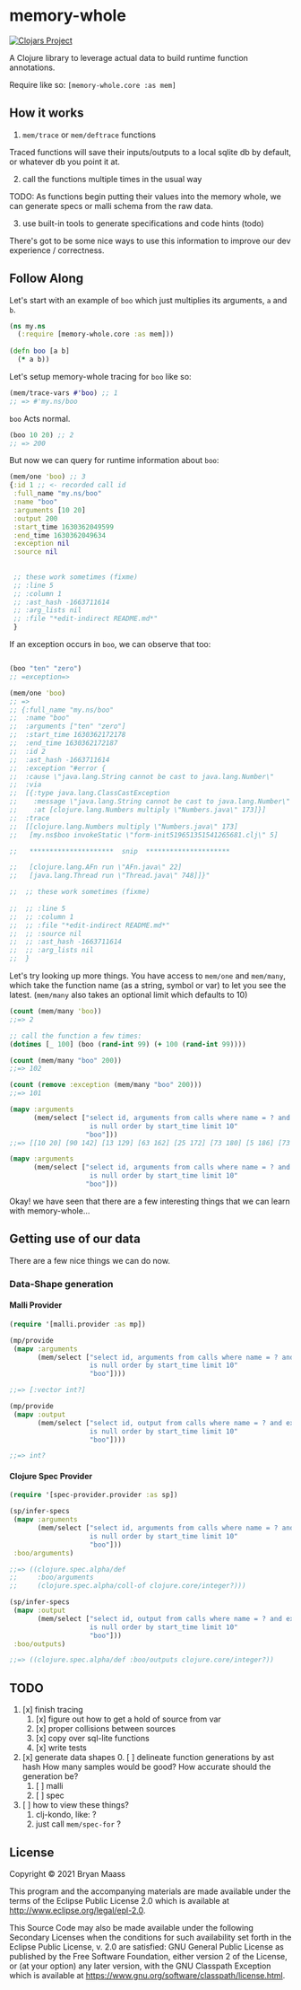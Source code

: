 # memory-whole

[![Clojars Project](https://img.shields.io/clojars/v/net.clojars.escherize/memory-whole.svg)](https://clojars.org/net.clojars.escherize/memory-whole)

A Clojure library to leverage actual data to build runtime function annotations.

Require like so: `[memory-whole.core :as mem]`

## How it works

1. `mem/trace` or `mem/deftrace` functions

Traced functions will save their inputs/outputs to a local sqlite db by default, or whatever db you point it at.

2. call the functions multiple times in the usual way

TODO: As functions begin putting their values into the memory whole, we can generate specs or malli schema from the raw data.

3. use built-in tools to generate specifications and code hints (todo)

There's got to be some nice ways to use this information to improve our dev experience / correctness.

## Follow Along

Let's start with an example of `boo` which just multiplies its arguments, `a` and `b`.

``` clojure
(ns my.ns
  (:require [memory-whole.core :as mem]))
 
(defn boo [a b]
  (* a b))
```

Let's setup memory-whole tracing for `boo` like so:

``` clojure
(mem/trace-vars #'boo) ;; 1
;; => #'my.ns/boo
```
  
`boo` Acts normal.
  
``` clojure
(boo 10 20) ;; 2
;; => 200
```
  
But now we can query for runtime information about `boo`:
  
``` clojure
(mem/one 'boo) ;; 3
{:id 1 ;; <- recorded call id
 :full_name "my.ns/boo"
 :name "boo"
 :arguments [10 20]
 :output 200
 :start_time 1630362049599
 :end_time 1630362049634
 :exception nil
 :source nil
 
 
 ;; these work sometimes (fixme)
 ;; :line 5
 ;; :column 1
 ;; :ast_hash -1663711614
 ;; :arg_lists nil
 ;; :file "*edit-indirect README.md*"
 }

```

If an exception occurs in `boo`, we can observe that too:

``` clojure

(boo "ten" "zero")
;; =exception=>

(mem/one 'boo)
;; =>
;; {:full_name "my.ns/boo"
;;  :name "boo"
;;  :arguments ["ten" "zero"]
;;  :start_time 1630362172178
;;  :end_time 1630362172187
;;  :id 2
;;  :ast_hash -1663711614
;;  :exception "#error {
;;  :cause \"java.lang.String cannot be cast to java.lang.Number\"
;;  :via
;;  [{:type java.lang.ClassCastException
;;    :message \"java.lang.String cannot be cast to java.lang.Number\"
;;    :at [clojure.lang.Numbers multiply \"Numbers.java\" 173]}]
;;  :trace
;;  [[clojure.lang.Numbers multiply \"Numbers.java\" 173]
;;   [my.ns$boo invokeStatic \"form-init519651351541265681.clj\" 5]

;;   *********************  snip  *********************

;;   [clojure.lang.AFn run \"AFn.java\" 22]
;;   [java.lang.Thread run \"Thread.java\" 748]]}"

;;  ;; these work sometimes (fixme)
 
;;  ;; :line 5
;;  ;; :column 1
;;  ;; :file "*edit-indirect README.md*"
;;  ;; :source nil
;;  ;; :ast_hash -1663711614
;;  ;; :arg_lists nil
;;  }

```

Let's try looking up more things. You have access to `mem/one` and `mem/many`, which take the function name (as a string, symbol or var) to let you see the latest. (`mem/many` also takes an optional limit which defaults to 10)

``` clojure
(count (mem/many 'boo))
;;=> 2

;; call the function a few times:
(dotimes [_ 100] (boo (rand-int 99) (+ 100 (rand-int 99))))

(count (mem/many "boo" 200))
;;=> 102

(count (remove :exception (mem/many "boo" 200)))
;;=> 101

(mapv :arguments
      (mem/select ["select id, arguments from calls where name = ? and exception
                    is null order by start_time limit 10"
                   "boo"]))
;;=> [[10 20] [90 142] [13 129] [63 162] [25 172] [73 180] [5 186] [73 150] [92 187] [77 146]]

(mapv :arguments
      (mem/select ["select id, arguments from calls where name = ? and exception
                    is null order by start_time limit 10"
                   "boo"]))

```

Okay! we have seen that there are a few interesting things that we can learn with memory-whole...

## Getting use of our data

There are a few nice things we can do now.

### Data-Shape generation

#### Malli Provider
``` clojure
(require '[malli.provider :as mp])

(mp/provide
 (mapv :arguments
       (mem/select ["select id, arguments from calls where name = ? and exception
                    is null order by start_time limit 10"
                    "boo"])))

;;=> [:vector int?]

(mp/provide
 (mapv :output
       (mem/select ["select id, output from calls where name = ? and exception
                    is null order by start_time limit 10"
                    "boo"])))

;;=> int?

```

#### Clojure Spec Provider
``` clojure
(require '[spec-provider.provider :as sp])

(sp/infer-specs
 (mapv :arguments
       (mem/select ["select id, arguments from calls where name = ? and exception
                    is null order by start_time limit 10"
                    "boo"]))
 :boo/arguments)

;;=> ((clojure.spec.alpha/def
;;     :boo/arguments
;;     (clojure.spec.alpha/coll-of clojure.core/integer?)))

(sp/infer-specs
 (mapv :output
       (mem/select ["select id, output from calls where name = ? and exception
                    is null order by start_time limit 10"
                    "boo"]))
 :boo/outputs)

;;=> ((clojure.spec.alpha/def :boo/outputs clojure.core/integer?))

```


## TODO

1. [x] finish tracing
   1. [x] figure out how to get a hold of source from var
   2. [x] proper collisions between sources
   3. [x] copy over sql-lite functions
   4. [x] write tests
2. [x] generate data shapes
   0. [ ] delineate function generations by ast hash
   How many samples would be good? How accurate should the generation be? 
   1. [ ] malli
   2. [ ] spec
3. [ ] how to view these things?
   1. clj-kondo, like:  ?
   2. just call `mem/spec-for` ?

## License

Copyright © 2021 Bryan Maass 

This program and the accompanying materials are made available under the
terms of the Eclipse Public License 2.0 which is available at
http://www.eclipse.org/legal/epl-2.0.

This Source Code may also be made available under the following Secondary
Licenses when the conditions for such availability set forth in the Eclipse
Public License, v. 2.0 are satisfied: GNU General Public License as published by
the Free Software Foundation, either version 2 of the License, or (at your
option) any later version, with the GNU Classpath Exception which is available
at https://www.gnu.org/software/classpath/license.html.
